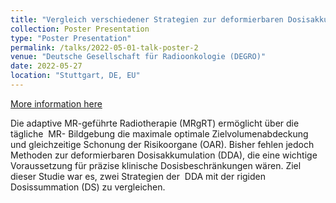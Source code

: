 ```yaml
---
title: "Vergleich verschiedener Strategien zur deformierbaren Dosisakkumulation in der MR-geführten adaptiven Strahlentherapie des Prostatakarzinoms"
collection: Poster Presentation
type: "Poster Presentation"
permalink: /talks/2022-05-01-talk-poster-2
venue: "Deutsche Gesellschaft für Radioonkologie (DEGRO)"
date: 2022-05-27
location: "Stuttgart, DE, EU"
---
```

[More information here](https://link.springer.com/content/pdf/10.1007/s00066-022-01932-3.pdf)

Die adaptive MR-geführte Radiotherapie (­MRgRT) ermöglicht über die tägliche ­ MR- Bildgebung die maximale optimale Zielvolumenabdeckung und gleichzeitige Schonung der Risikoorgane (­OAR). Bisher fehlen jedoch Methoden zur deformierbaren Dosisakkumulation (­DDA), die eine wichtige Voraussetzung für präzise klinische Dosisbeschränkungen wären. Ziel dieser Studie war es, zwei Strategien der ­ DDA mit der rigiden Dosissummation (­DS) zu vergleichen.
